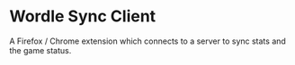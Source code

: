 # Wordle Sync Client
A Firefox / Chrome extension which connects to a server to sync stats and the game status.
